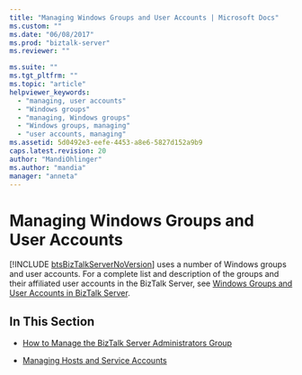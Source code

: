 ```yaml
---
title: "Managing Windows Groups and User Accounts | Microsoft Docs"
ms.custom: ""
ms.date: "06/08/2017"
ms.prod: "biztalk-server"
ms.reviewer: ""

ms.suite: ""
ms.tgt_pltfrm: ""
ms.topic: "article"
helpviewer_keywords: 
  - "managing, user accounts"
  - "Windows groups"
  - "managing, Windows groups"
  - "Windows groups, managing"
  - "user accounts, managing"
ms.assetid: 5d0492e3-eefe-4453-a8e6-5827d152a9b9
caps.latest.revision: 20
author: "MandiOhlinger"
ms.author: "mandia"
manager: "anneta"
---
```

# Managing Windows Groups and User Accounts
[!INCLUDE [btsBizTalkServerNoVersion](../includes/btsbiztalkservernoversion-md.md)] uses a number of Windows groups and user accounts. For a complete list and description of the groups and their affiliated user accounts in the BizTalk Server, see [Windows Groups and User Accounts in BizTalk Server](../core/windows-groups-and-user-accounts-in-biztalk-server.md).  
  
## In This Section  
  
-   [How to Manage the BizTalk Server Administrators Group](../core/how-to-manage-the-biztalk-server-administrators-group.md)  
  
-   [Managing Hosts and Service Accounts](../core/managing-hosts-and-service-accounts.md)